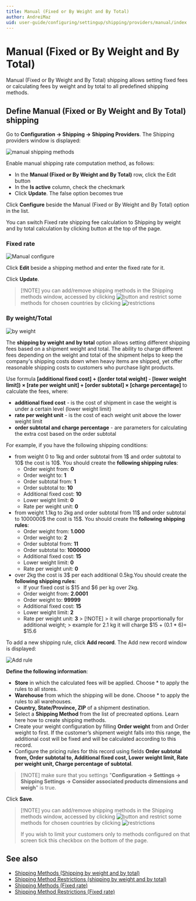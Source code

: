 ```yaml
---
title: Manual (Fixed or By Weight and By Total)
author: AndreiMaz
uid: user-guide/configuring/settingup/shipping/providers/manual/index
---
```


# Manual (Fixed or By Weight and By Total)

Manual (Fixed or By Weight and By Total) shipping allows setting fixed fees or calculating fees by weight and by total to all predefined shipping methods.

## Define Manual (Fixed or By Weight and By Total) shipping

Go to **Configuration → Shipping → Shipping Providers**. The Shipping providers window is displayed:

![manual shipping methods](_static/index/manual-shipping-rate-methods.png)

Enable manual shipping rate computation method, as follows:

* In the **Manual (Fixed or By Weight and By Total)** row, click the Edit button
* In the **Is active** column, check the checkmark
* Click **Update**. The false option becomes true

Click **Configure** beside the Manual (Fixed or By Weight and By Total) option in the list.

You can switch Fixed rate shipping fee calculation to Shipping by weight and by total calculation by clicking button at the top of the page.

### Fixed rate

![Manual configure](_static/index/manual-shipping-confugure.png)

Click **Edit** beside a shipping method and enter the fixed rate for it.

Click **Update**.

> [!NOTE] you can add/remove shipping methods in the Shipping methods window, accessed by clicking ![button](_static/index/manual-shipping-manage-button.png) and restrict some methods for chosen countries by clicking ![restrictions](_static/index/manual-shipping-restrictions.png)

### By weight/Total

![by weight](_static/index/manual-shipping-by-weight-total.png)

The **shipping by weight and by total** option allows setting different shipping fees based on a shipment weight and total. The ability to charge different fees depending on the weight and total of the shipment helps to keep the company's shipping costs down when heavy items are shipped, yet offer reasonable shipping costs to customers who purchase light products.

Use formula **[additional fixed cost] + ([order total weight] - [lower weight limit]) &times; [rate per weight unit] + [order subtotal] &times; [charge percentage]** to calculate the fees, where:

* **additional fixed cost** - is the cost of shipment in case the weight is under a certain level (lower weight limit)
* **rate per weight unit** - is the cost of each weight unit above the lower weight limit
* **order subtotal and charge percentage** - are parameters for calculating the extra cost based on the order subtotal

For example, if you have the following shipping conditions:

* from weight 0 to 1kg and order subtotal from 1$ and order subtotal to 10$ the cost is 10$. You should create the **following shipping rules**: 
  * Order weight from: **0**
  * Order weight to: **1**
  * Order subtotal from: **1**
  * Order subtotal to: **10**
  * Additional fixed cost: **10**
  * Lower weight limit: **0**
  * Rate per weight unit: **0**
* from weight 1.1kg to 2kg and order subtotal from 11$ and order subtotal to 1000000$ the cost is 15$. You should create the **following shipping rules**: 
  * Order weight from: **1.000**
  * Order weight to: **2**
  * Order subtotal from: **11**
  * Order subtotal to: **1000000**
  * Additional fixed cost: **15**
  * Lower weight limit: **0**
  * Rate per weight unit: **0**
* over 2kg the cost is 3$ per each additional 0.5kg.You should create the **following shipping rules**: 
  * If your fixed cost is $15 and $6 per kg over 2kg.
  * Order weight from: **2.0001**
  * Order weight to: **99999**
  * Additional fixed cost: **15**
  * Lower weight limit: **2**
  * Rate per weight unit: **3** > [!NOTE] > it will charge proportionally for additional weight; > example for 2.1 kg it will charge $15 + (0.1 * 6)= $15.6

To add a new shipping rule, click **Add record**. The Add new record window is displayed:

![Add rule](_static/index/manual-shipping-add-new.png)

**Define the following information**:

* **Store** in which the calculated fees will be applied. Choose * to apply the rules to all stores.
* **Warehouse** from which the shipping will be done. Choose * to apply the rules to all warehouses.
* **Country, State/Province, ZIP** of a shipment destination.
* Select a **Shipping Method** from the list of precreated options. Learn here how to create shipping methods.
* Create your weight configuration by filling **Order weight** from and Order weight to first. If the customer’s shipment weight falls into this range, the additional cost will be fixed and will be calculated according to this record.
* Configure the pricing rules for this record using fields **Order subtotal from, Order subtotal to, Additional fixed cost, Lower weight limit, Rate per weight unit, Charge percentage of subtotal**.

> [!NOTE] make sure that you settings "**Configuration → Settings → Shipping Settings → Consider associated products dimensions and weigh**" is true.

Click **Save**.

> [!NOTE] you can add/remove shipping methods in the Shipping methods window, accessed by clicking ![button](_static/index/manual-shipping-manage-button.png) and restrict some methods for chosen countries by clicking ![restrictions](_static/index/manual-shipping-restrictions.png)
> 
> If you wish to limit your customers only to methods configured on that screen tick this checkbox on the bottom of the page.

## See also

* [Shipping Methods (Shipping by weight and by total)](xref:user-guide/configuring/settingup/shipping/providers/manual/methods)
* [Shipping Method Restrictions (shipping by weight and by total)](xref:user-guide/configuring/settingup/shipping/providers/manual/restrictions)
* [Shipping Methods (Fixed rate)](xref:user-guide/configuring/settingup/shipping/providers/manual/fixed-rate-methods)
* [Shipping Method Restrictions (Fixed rate)](xref:user-guide/configuring/settingup/shipping/providers/manual/fixed-rate-restrictions)
